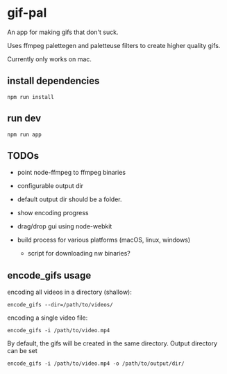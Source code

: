 # gif-pal

An app for making gifs that don't suck.

Uses ffmpeg palettegen and paletteuse filters to create higher quality gifs.

Currently only works on mac.



## install dependencies

`npm run install`


## run dev

`npm run app`



## TODOs

- point node-ffmpeg to ffmpeg binaries

- configurable output dir
- default output dir should be a folder.

- show encoding progress
- drag/drop gui using node-webkit

- build process for various platforms (macOS, linux, windows)
	- script for downloading nw binaries?
















## encode_gifs usage

encoding all videos in a directory (shallow):

`encode_gifs --dir=/path/to/videos/`

encoding a single video file:

`encode_gifs -i /path/to/video.mp4`

By default, the gifs will be created in the same directory. Output directory can be set

`encode_gifs -i /path/to/video.mp4 -o /path/to/output/dir/`







